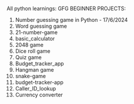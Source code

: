 All python learnings:
  GFG BEGINNER PROJECTS:
  1. Number guessing game in Python - 17/6/2024
  2. Word guessing game
  3. 21-number-game
  4. basic_calculator
  5. 2048 game
  6. Dice roll game
  7. Quiz game
  8. Budget_tracker_app
  9. Hangman game
  10. snake-game
  11. budget-tracker-app
  12. Caller_ID_lookup
  13. Currency converter